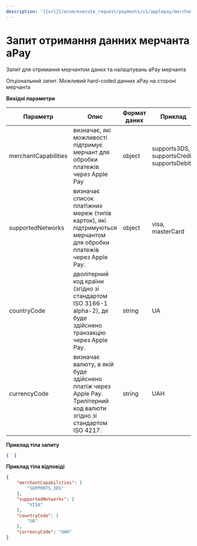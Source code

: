 ```yaml
---
description: '{{url}}/ecom/execute_request/payments/v1/applepay/merchant/get'
---
```


# Запит отримання данних мерчанта aPау

Запит для отримання мерчантом даних та налаштувань аРау мерчанта

Опціональний запит. Можливий hard-coded данних аРау на стороні мерчанта

**Вихідні параметри**

| Параметр             | Опиc                                                                                                                 | Формат даних	 | Приклад                                    |
| -------------------- | -------------------------------------------------------------------------------------------------------------------- | ------------- | ------------------------------------------ |
| merchantCapabilities | визначає, які можливості підтримує мерчант для обробки платежів через Apple Pay                                      | object        | supports3DS, supportsCredit, supportsDebit |
| supportedNetworks    | визначає список платіжних мереж (типів карток), які підтримуються мерчантом для обробки платежів через Apple Pay.    | object        | visa, masterCard                           |
| countryCode          | дволітерний код країни (згідно зі стандартом ISO 3166-1 alpha-2), де буде здійснено транзакцію через Apple Pay.      | string        | UA                                         |
| currencyCode         | визначає валюту, в якій буде здійснено платіж через Apple Pay. Трилітерний код валюти згідно зі стандартом ISO 4217. | string        | UAH                                        |

**Приклад тіла запиту**

```json
{  }
```

**Приклад тіла відповіді**&#x20;

```json
{
    "merchantCapabilities": [
        "SUPPORTS_3DS"
    ],
    "supportedNetworks": [
        "VISA"
    ],
    "countryCode": [
        "UA"
    ],
    "currencyCode": "UAH"
}
```
